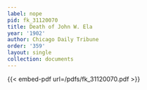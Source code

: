 ```yaml
---
label: nope
pid: fk_31120070
title: Death of John W. Ela
year: '1902'
author: Chicago Daily Tribune
order: '359'
layout: single
collection: documents
---
```



{{< embed-pdf url=/pdfs/fk_31120070.pdf >}}